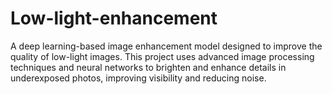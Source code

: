 # Low-light-enhancement
A deep learning-based image enhancement model designed to improve the quality of low-light images. This project uses advanced image processing techniques and neural networks to brighten and enhance details in underexposed photos, improving visibility and reducing noise.
